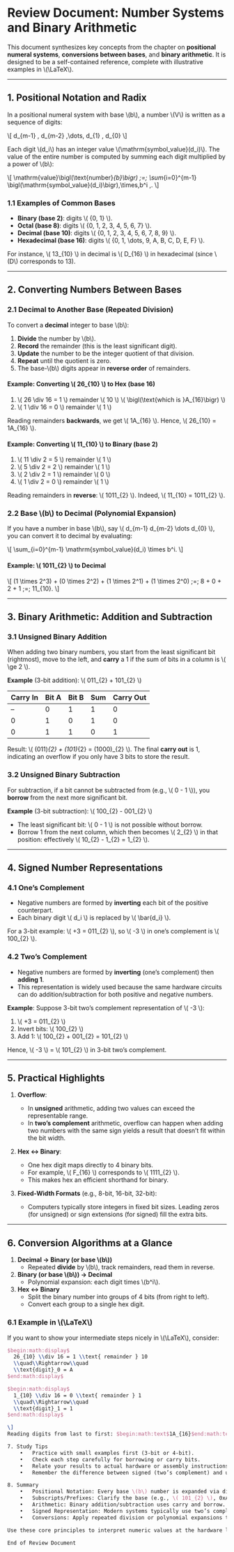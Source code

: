 # Review Document: **Number Systems and Binary Arithmetic**

This document synthesizes key concepts from the chapter on **positional numeral systems**, **conversions between bases**, and **binary arithmetic**. It is designed to be a self-contained reference, complete with illustrative examples in \\(\LaTeX\\).

---

## 1. Positional Notation and Radix

In a positional numeral system with base \\(b\\), a number \\(V\\) is written as a sequence of digits:

\\[
  d_{m-1} \, d_{m-2} \,\dots\, d_{1} \, d_{0}
\\]

Each digit \\(d_i\\) has an integer value \\(\mathrm{symbol\_value}(d_i)\\). The value of the entire number is computed by summing each digit multiplied by a power of \\(b\\):

\\[
  \mathrm{value}\bigl(\text{number}_{b}\bigr) \;=\; 
  \sum_{i=0}^{m-1} \bigl(\mathrm{symbol\_value}(d_i)\bigr)\,\times\,b^i \,.
\\]

### 1.1 Examples of Common Bases

- **Binary (base 2)**: digits \\( \{0, 1\} \\).
- **Octal (base 8)**: digits \\( \{0, 1, 2, 3, 4, 5, 6, 7\} \\).
- **Decimal (base 10)**: digits \\( \{0, 1, 2, 3, 4, 5, 6, 7, 8, 9\} \\).
- **Hexadecimal (base 16)**: digits \\( \{0, 1, \dots, 9, A, B, C, D, E, F\} \\).

For instance, \\( 13_{10} \\) in decimal is \\( D_{16} \\) in hexadecimal (since \\(D\\) corresponds to 13).

---

## 2. Converting Numbers Between Bases

### 2.1 Decimal to Another Base (Repeated Division)

To convert a **decimal** integer to base \\(b\\):
1. **Divide** the number by \\(b\\).
2. **Record** the remainder (this is the least significant digit).
3. **Update** the number to be the integer quotient of that division.
4. **Repeat** until the quotient is zero.
5. The base-\\(b\\) digits appear in **reverse order** of remainders.

#### Example: Converting \\( 26_{10} \\) to Hex (base 16)

1. \\( 26 \div 16 = 1 \\) remainder \\( 10 \\) \\( \bigl(\text{which is }A_{16}\bigr) \\)
2. \\( 1 \div 16 = 0 \\) remainder \\( 1 \\)

Reading remainders **backwards**, we get \\( 1A_{16} \\). Hence, \\( 26_{10} = 1A_{16} \\).

#### Example: Converting \\( 11_{10} \\) to Binary (base 2)

1. \\( 11 \div 2 = 5 \\) remainder \\( 1 \\)
2. \\( 5 \div 2 = 2 \\) remainder \\( 1 \\)
3. \\( 2 \div 2 = 1 \\) remainder \\( 0 \\)
4. \\( 1 \div 2 = 0 \\) remainder \\( 1 \\)

Reading remainders in **reverse**: \\( 1011_{2} \\). Indeed, \\( 11_{10} = 1011_{2} \\).

### 2.2 Base \\(b\\) to Decimal (Polynomial Expansion)

If you have a number in base \\(b\\), say \\( d_{m-1} d_{m-2} \dots d_{0} \\), you can convert it to decimal by evaluating:

\\[
  \sum_{i=0}^{m-1} \mathrm{symbol\_value}(d_i) \times b^i.
\\]

#### Example: \\( 1011_{2} \\) to Decimal

\\[
  (1 \times 2^3) + (0 \times 2^2) + (1 \times 2^1) + (1 \times 2^0)
  \;=\; 8 + 0 + 2 + 1
  \;=\; 11_{10}.
\\]

---

## 3. Binary Arithmetic: Addition and Subtraction

### 3.1 Unsigned Binary Addition

When adding two binary numbers, you start from the least significant bit (rightmost), move to the left, and **carry** a 1 if the sum of bits in a column is \\( \ge 2 \\).

**Example** (3-bit addition): \\( 011_{2} + 101_{2} \\)

| Carry In | Bit A | Bit B | Sum | Carry Out |
|----------|-------|-------|-----|-----------|
|  –       |  0    |  1    |  1  |    0      |
|  0       |  1    |  0    |  1  |    0      |
|  0       |  1    |  1    |  0  |    1      |

Result: \\( (011)_{2} + (101)_{2} = (1000)_{2} \\). The final **carry out** is 1, indicating an overflow if you only have 3 bits to store the result.

### 3.2 Unsigned Binary Subtraction

For subtraction, if a bit cannot be subtracted from (e.g., \\( 0 - 1 \\)), you **borrow** from the next more significant bit.

**Example** (3-bit subtraction): \\( 100_{2} - 001_{2} \\)
- The least significant bit: \\( 0 - 1 \\) is not possible without borrow. 
- Borrow 1 from the next column, which then becomes \\( 2_{2} \\) in that position: effectively \\( 10_{2} - 1_{2} = 1_{2} \\).

---

## 4. Signed Number Representations

### 4.1 One’s Complement

- Negative numbers are formed by **inverting** each bit of the positive counterpart.  
- Each binary digit \\( d_i \\) is replaced by \\( \bar{d_i} \\).  

For a 3-bit example: \\( +3 = 011_{2} \\), so \\( -3 \\) in one’s complement is \\( 100_{2} \\).

### 4.2 Two’s Complement

- Negative numbers are formed by **inverting** (one’s complement) then **adding 1**.  
- This representation is widely used because the same hardware circuits can do addition/subtraction for both positive and negative numbers.

**Example**: Suppose 3-bit two’s complement representation of \\( -3 \\):
1. \\( +3 = 011_{2} \\)
2. Invert bits: \\( 100_{2} \\)
3. Add 1: \\( 100_{2} + 001_{2} = 101_{2} \\)

Hence, \\( -3 \\) = \\( 101_{2} \\) in 3-bit two’s complement.

---

## 5. Practical Highlights

1. **Overflow**:  
   - In **unsigned** arithmetic, adding two values can exceed the representable range.  
   - In **two’s complement** arithmetic, overflow can happen when adding two numbers with the same sign yields a result that doesn’t fit within the bit width.

2. **Hex ↔ Binary**:  
   - One hex digit maps directly to 4 binary bits.  
   - For example, \\( F_{16} \\) corresponds to \\( 1111_{2} \\).  
   - This makes hex an efficient shorthand for binary.

3. **Fixed-Width Formats** (e.g., 8-bit, 16-bit, 32-bit):  
   - Computers typically store integers in fixed bit sizes. Leading zeros (for unsigned) or sign extensions (for signed) fill the extra bits.

---

## 6. Conversion Algorithms at a Glance

1. **Decimal → Binary (or base \\(b\\))**  
   - Repeated **divide** by \\(b\\), track remainders, read them in reverse.  
2. **Binary (or base \\(b\\)) → Decimal**  
   - Polynomial expansion: each digit times \\(b^i\\).  
3. **Hex ↔ Binary**  
   - Split the binary number into groups of 4 bits (from right to left).  
   - Convert each group to a single hex digit.

### 6.1 Example in \\(\LaTeX\\)

If you want to show your intermediate steps nicely in \\(\LaTeX\\), consider:

```latex
$begin:math:display$
  26_{10} \\div 16 = 1 \\text{ remainder } 10 
  \\quad\\Rightarrow\\quad
  \\text{digit}_0 = A
$end:math:display$

$begin:math:display$
  1_{10} \\div 16 = 0 \\text{ remainder } 1
  \\quad\\Rightarrow\\quad
  \\text{digit}_1 = 1
$end:math:display$

\]
Reading digits from last to first: $begin:math:text$1A_{16}$end:math:text$.

7. Study Tips
	•	Practice with small examples first (3-bit or 4-bit).
	•	Check each step carefully for borrowing or carry bits.
	•	Relate your results to actual hardware or assembly instructions by seeing how the CPU flags overflow and carry in real architectures.
	•	Remember the difference between signed (two’s complement) and unsigned operations; the same bit pattern can represent different decimal values depending on interpretation.

8. Summary
	•	Positional Notation: Every base \(b\) number is expanded via digits times powers of \(b\).
	•	Subscripts/Prefixes: Clarify the base (e.g., \( 101_{2} \), 0xA, 0b1011).
	•	Arithmetic: Binary addition/subtraction uses carry and borrow. Overflow is inevitable when results exceed the bit width.
	•	Signed Representation: Modern systems typically use two’s complement because of its unified handling of negative and positive integers.
	•	Conversions: Apply repeated division or polynomial expansions to move between bases.

Use these core principles to interpret numeric values at the hardware level, debug assembly code, or reason about your compiler’s output. Mastery of these foundational concepts will inform all your work with digital logic and computer organization going forward.

End of Review Document

